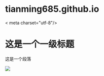 # tianming685.github.io
<!DOCTYPE html>
<html lang="zh-cn">
  <head>
   < meta charset="utf-8"/>
    <title>我的第一个网页</title>
  </head>
  <body>
    <h1>这是一个一级标题</h1>
    <p>这是一个段落</p>
  </body>
<body>
  <p><img src="C:\Users\Lenovo\Desktop\20103062341.jpg"> <p/>
    
   
